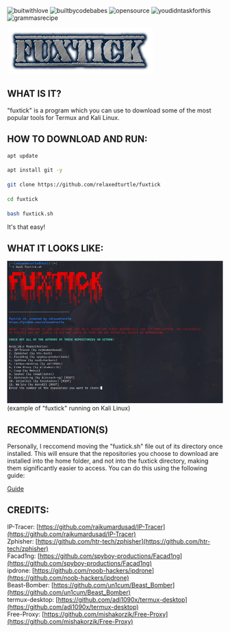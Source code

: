 ![buitwithlove](https://forthebadge.com/images/badges/built-with-love.png) ![builtbycodebabes](https://forthebadge.com/images/badges/built-by-codebabes.png) ![opensource](https://forthebadge.com/images/badges/open-source.png) ![youdidntaskforthis](https://forthebadge.com/images/badges/you-didnt-ask-for-this.png) ![grammasrecipe](
https://forthebadge.com/images/badges/built-with-grammas-recipe.png)

![fuxtick logo](fuxtick.png)
## WHAT IS IT?
"fuxtick" is a program which you can use to download some of the most popular tools for Termux and Kali Linux. 
## HOW TO DOWNLOAD AND RUN:
```bash
apt update

apt install git -y

git clone https://github.com/relaxedturtle/fuxtick

cd fuxtick

bash fuxtick.sh
```
It's that easy!
## WHAT IT LOOKS LIKE:
![Screenshot of Program](/screenshot/screenshot.png)
(example of "fuxtick" running on Kali Linux)
## RECOMMENDATION(S)
Personally, I reccomend moving the "fuxtick.sh" file out of its directory once installed. This will ensure that the repositories you choose to download are installed into the home folder, and not into the fuxtick directory, making them significantly easier to access. You can do this using the following guide:

[Guide](moving-fuxtick.md)
## CREDITS:
IP-Tracer: [https://github.com/rajkumardusad/IP-Tracer](https://github.com/rajkumardusad/IP-Tracer)  
Zphisher: [https://github.com/htr-tech/zphisher](https://github.com/htr-tech/zphisher)  
Facad1ng: [https://github.com/spyboy-productions/Facad1ng](https://github.com/spyboy-productions/Facad1ng)  
ipdrone: [https://github.com/noob-hackers/ipdrone](https://github.com/noob-hackers/ipdrone)  
Beast-Bomber: [https://github.com/un1cum/Beast_Bomber](https://github.com/un1cum/Beast_Bomber)  
termux-desktop: [https://github.com/adi1090x/termux-desktop](https://github.com/adi1090x/termux-desktop)  
Free-Proxy: [https://github.com/mishakorzik/Free-Proxy](https://github.com/mishakorzik/Free-Proxy)
